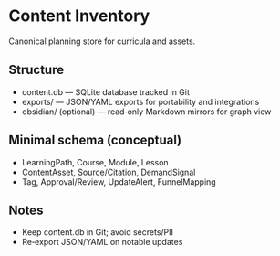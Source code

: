 # Content Inventory

Canonical planning store for curricula and assets.

## Structure
- content.db — SQLite database tracked in Git
- exports/ — JSON/YAML exports for portability and integrations
- obsidian/ (optional) — read‑only Markdown mirrors for graph view

## Minimal schema (conceptual)
- LearningPath, Course, Module, Lesson
- ContentAsset, Source/Citation, DemandSignal
- Tag, Approval/Review, UpdateAlert, FunnelMapping

## Notes
- Keep content.db in Git; avoid secrets/PII
- Re‑export JSON/YAML on notable updates
